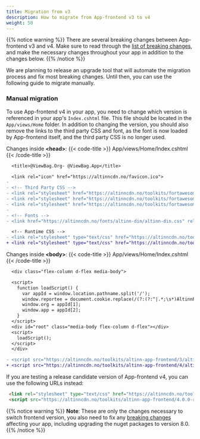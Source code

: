 ```yaml
---
title: Migration from v3
description: How to migrate from App-frontend v3 to v4
weight: 50
---
```


{{% notice warning %}}
There are several breaking changes between App-frontend v3 and v4. 
Make sure to read through the [list of breaking changes](/community/changelog/app-frontend/v4), and make the necessary changes throughout your app in addition to the changes below.
{{% /notice %}}

We are planning to release an upgrade tool that will automate the migration process and fix most breaking changes. 
Until then, you can use the following guide to migrate manually.

### Manual migration

To use App-frontend v4 in your app, you need to change which version is referenced in your app's `Index.cshtml` file. 
This file should be located in the `App/views/Home` folder. 
In addition to changing the version, you should also remove the links to the third party CSS and font, as the font is now loaded by App-frontend itself, and the third party CSS is no longer used.

<!-- TODO: Should we change '4' in the URLs to the release candiate version to begin with? -->

Changes inside __&lt;head&gt;__:
{{< code-title >}}
App/views/Home/Index.cshtml
{{< /code-title >}}
```diff
  <title>@ViewBag.Org- @ViewBag.App</title>

  <link rel="icon" href="https://altinncdn.no/favicon.ico">
- 
- <!-- Third Party CSS -->
- <link rel="stylesheet" href="https://altinncdn.no/toolkits/fortawesome/altinn-no-bold/0.1/css/embedded-woff.css">
- <link rel="stylesheet" href="https://altinncdn.no/toolkits/fortawesome/altinn-no-regular/0.1/css/embedded-woff.css">
- <link rel="stylesheet" href="https://altinncdn.no/toolkits/fortawesome/altinn-studio/0.1/css/embedded-woff.css">
- 
- <!-- Fonts -->
- <link href="https://altinncdn.no/fonts/altinn-din/altinn-din.css" rel="stylesheet">

  <!-- Runtime CSS -->
- <link rel="stylesheet" type="text/css" href="https://altinncdn.no/toolkits/altinn-app-frontend/3/altinn-app-frontend.css">
+ <link rel="stylesheet" type="text/css" href="https://altinncdn.no/toolkits/altinn-app-frontend/4/altinn-app-frontend.css">
```

Changes inside __&lt;body&gt;__:
{{< code-title >}}
App/views/Home/Index.cshtml
{{< /code-title >}}
```diff
  <div class="flex-column d-flex media-body">

  <script>
    function loadScript() {
      var appId = window.location.pathname.split('/');
      window.reportee = document.cookie.replace(/(?:(?:^|.*;\s*)AltinnPartyId\s*\=\s*([^;]*).*$)|^.*$/, "$1");;
      window.org = appId[1];
      window.app = appId[2];
    }
  </script>
  <div id="root" class="media-body flex-column d-flex"></div>
  <script>
    loadScript();
  </script>
  </div>

- <script src="https://altinncdn.no/toolkits/altinn-app-frontend/3/altinn-app-frontend.js"></script>
+ <script src="https://altinncdn.no/toolkits/altinn-app-frontend/4/altinn-app-frontend.js"></script>
```

If you are testing a release candidate version of App-frontend v4, you can use the following URLs instead:
```html
 <link rel="stylesheet" type="text/css" href="https://altinncdn.no/toolkits/altinn-app-frontend/4.0.0-rc1/altinn-app-frontend.css">
 <script src="https://altinncdn.no/toolkits/altinn-app-frontend/4.0.0-rc1/altinn-app-frontend.js"></script>  
```

{{% notice warning %}}
__Note__: These are only the changes necessary to switch frontend version, you also need to fix any [breaking changes](/community/changelog/app-frontend/v4) affecting your app, including upgrading the nuget packages to version 8.0.
{{% /notice %}}

